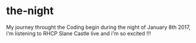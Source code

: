 # the-night
My journey throught the Coding begin during the night of January 8th 2017, i'm listening to RHCP Slane Castle live and i'm so excited !!!
